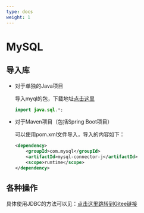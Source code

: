 ```yaml
---
type: docs
weight: 1
---
```


# MySQL

## 导入库

- 对于单独的Java项目  

  导入myql的包，下载地址[点击这里](https://dev.mysql.com/downloads/connector/j/)

    ```java
  import java.sql.*;
    ```

- 对于Maven项目（包括Spring Boot项目） 

  可以使用pom.xml文件导入，导入的内容如下：

  ```xml
  <dependency>
      <groupId>com.mysql</groupId>
      <artifactId>mysql-connector-j</artifactId>
      <scope>runtime</scope>
  </dependency>
  ```

## 各种操作

具体使用JDBC的方法可以见：[点击这里跳转到Gitee链接](https://gitee.com/Ryan-zhou/my-sql-tool)
